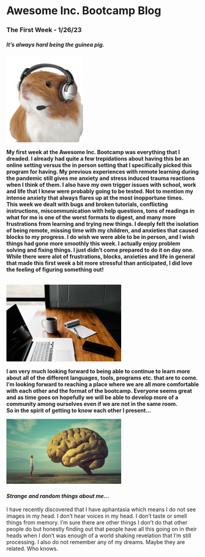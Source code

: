 <h1> Awesome Inc. Bootcamp Blog</h1>

<h3> The First Week - 1/26/23</h3>
<h4><strong><em>It’s always hard being the guinea pig.</em></strong><h4>
<img src="img/img_guinea_pig_with_headset.jpg" alt="Guinea Pig with a headset on." width="200px" height="auto">
<p> My first week at the Awesome Inc. Bootcamp was everything that I dreaded. I already had quite a few trepidations about having this be an online setting versus the in person setting that I specifically picked this program for having. My previous experiences with remote learning during the pandemic still gives me anxiety and stress induced trauma reactions when I think of them. I also have my own trigger issues with school, work and life that I knew were probably going to be tested. Not to mention my intense anxiety that always flares up at the most inopportune times.  
<br />
This week we dealt with bugs and broken tutorials, conflicting instructions, miscommunication with help questions, tons of readings in what for me is one of the worst formats to digest, and many more frustrations from learning and trying new things. I deeply felt the isolation of being remote, missing time with my children, and anxieties that caused blocks to my progress. I do wish we were able to be in person, and I wish things had gone more smoothly this week. I actually enjoy problem solving and fixing things. I just didn’t come prepared to do it on day one. While there were alot of frustrations, blocks, anxieties and life in general that made this first week a bit more stressful than anticipated, I did love the feeling of figuring something out!</p>
<br />
<img src="img/img_remote_learning.jpg" alt="Empty desk setup to work from home." width="300px" height="auto">
<br />
<p>I am very much looking forward to being able to continue to learn more about all of the different languages, tools, programs etc. that are to come.  I’m looking forward to reaching a place where we are all more comfortable with each other and the format of the bootcamp. Everyone seems great and as time goes on hopefully we will be able to develop more of a community among ourselves even if we are not in the same room. 
<br />
So in the spirit of getting to know each other I present...</p>
<img src="img/img_man_looking_at_a_big_brain.jpg" alt="Painting of a man staring at a big brain." width="300px" height="auto">
<h4><strong><em>Strange and random things about me…</em></strong></h4>
<p>I have recently discovered that I have aphantasia which means I do not see images in my head. I don’t hear voices in my head. I don’t taste or smell things from memory.  I’m sure there are other things I don’t do that other people do but honestly finding out that people have all this going on in their heads when I don’t was enough of a world shaking revelation that I’m still processing.  I also do not remember any of my dreams. Maybe they are related. Who knows.</p>
